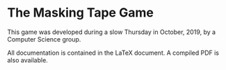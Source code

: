 # The Masking Tape Game
This game was developed during a slow Thursday in October, 2019, by a Computer Science group.

All documentation is contained in the LaTeX document. A compiled PDF is also available.
